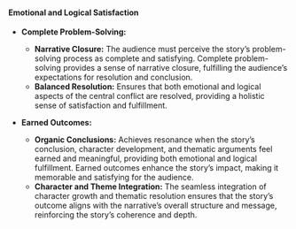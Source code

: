 #### **Emotional and Logical Satisfaction**

- **Complete Problem-Solving:**

  - **Narrative Closure:** The audience must perceive the story’s problem-solving process as complete and satisfying. Complete problem-solving provides a sense of narrative closure, fulfilling the audience’s expectations for resolution and conclusion.
  - **Balanced Resolution:** Ensures that both emotional and logical aspects of the central conflict are resolved, providing a holistic sense of satisfaction and fulfillment.

- **Earned Outcomes:**
  - **Organic Conclusions:** Achieves resonance when the story’s conclusion, character development, and thematic arguments feel earned and meaningful, providing both emotional and logical fulfillment. Earned outcomes enhance the story’s impact, making it memorable and satisfying for the audience.
  - **Character and Theme Integration:** The seamless integration of character growth and thematic resolution ensures that the story’s outcome aligns with the narrative’s overall structure and message, reinforcing the story’s coherence and depth.
